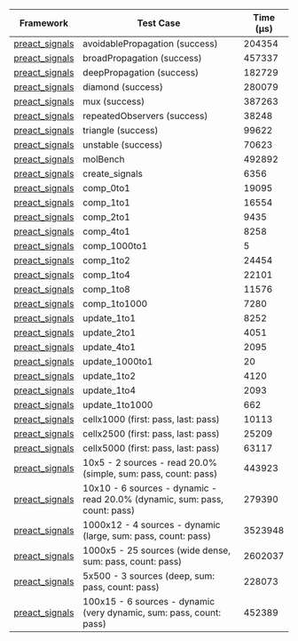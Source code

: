| Framework | Test Case | Time (μs) |
| --- | --- | --- |
| [preact_signals](https://pub.dev/packages/preact_signals) | avoidablePropagation (success) | 204354 |
| [preact_signals](https://pub.dev/packages/preact_signals) | broadPropagation (success) | 457337 |
| [preact_signals](https://pub.dev/packages/preact_signals) | deepPropagation (success) | 182729 |
| [preact_signals](https://pub.dev/packages/preact_signals) | diamond (success) | 280079 |
| [preact_signals](https://pub.dev/packages/preact_signals) | mux (success) | 387263 |
| [preact_signals](https://pub.dev/packages/preact_signals) | repeatedObservers (success) | 38248 |
| [preact_signals](https://pub.dev/packages/preact_signals) | triangle (success) | 99622 |
| [preact_signals](https://pub.dev/packages/preact_signals) | unstable (success) | 70623 |
| [preact_signals](https://pub.dev/packages/preact_signals) | molBench | 492892 |
| [preact_signals](https://pub.dev/packages/preact_signals) | create_signals | 6356 |
| [preact_signals](https://pub.dev/packages/preact_signals) | comp_0to1 | 19095 |
| [preact_signals](https://pub.dev/packages/preact_signals) | comp_1to1 | 16554 |
| [preact_signals](https://pub.dev/packages/preact_signals) | comp_2to1 | 9435 |
| [preact_signals](https://pub.dev/packages/preact_signals) | comp_4to1 | 8258 |
| [preact_signals](https://pub.dev/packages/preact_signals) | comp_1000to1 | 5 |
| [preact_signals](https://pub.dev/packages/preact_signals) | comp_1to2 | 24454 |
| [preact_signals](https://pub.dev/packages/preact_signals) | comp_1to4 | 22101 |
| [preact_signals](https://pub.dev/packages/preact_signals) | comp_1to8 | 11576 |
| [preact_signals](https://pub.dev/packages/preact_signals) | comp_1to1000 | 7280 |
| [preact_signals](https://pub.dev/packages/preact_signals) | update_1to1 | 8252 |
| [preact_signals](https://pub.dev/packages/preact_signals) | update_2to1 | 4051 |
| [preact_signals](https://pub.dev/packages/preact_signals) | update_4to1 | 2095 |
| [preact_signals](https://pub.dev/packages/preact_signals) | update_1000to1 | 20 |
| [preact_signals](https://pub.dev/packages/preact_signals) | update_1to2 | 4120 |
| [preact_signals](https://pub.dev/packages/preact_signals) | update_1to4 | 2093 |
| [preact_signals](https://pub.dev/packages/preact_signals) | update_1to1000 | 662 |
| [preact_signals](https://pub.dev/packages/preact_signals) | cellx1000 (first: pass, last: pass) | 10113 |
| [preact_signals](https://pub.dev/packages/preact_signals) | cellx2500 (first: pass, last: pass) | 25209 |
| [preact_signals](https://pub.dev/packages/preact_signals) | cellx5000 (first: pass, last: pass) | 63117 |
| [preact_signals](https://pub.dev/packages/preact_signals) | 10x5 - 2 sources - read 20.0% (simple, sum: pass, count: pass) | 443923 |
| [preact_signals](https://pub.dev/packages/preact_signals) | 10x10 - 6 sources - dynamic - read 20.0% (dynamic, sum: pass, count: pass) | 279390 |
| [preact_signals](https://pub.dev/packages/preact_signals) | 1000x12 - 4 sources - dynamic (large, sum: pass, count: pass) | 3523948 |
| [preact_signals](https://pub.dev/packages/preact_signals) | 1000x5 - 25 sources (wide dense, sum: pass, count: pass) | 2602037 |
| [preact_signals](https://pub.dev/packages/preact_signals) | 5x500 - 3 sources (deep, sum: pass, count: pass) | 228073 |
| [preact_signals](https://pub.dev/packages/preact_signals) | 100x15 - 6 sources - dynamic (very dynamic, sum: pass, count: pass) | 452389 |
